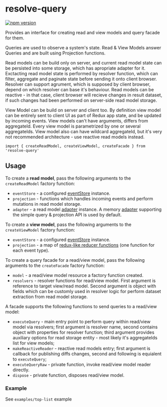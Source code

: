 # **resolve-query**
[![npm version](https://badge.fury.io/js/resolve-query.svg)](https://badge.fury.io/js/resolve-query)

Provides an interface for creating read and view models and query facade for them. 

Queries are used to observe a system's state. Read & View Models answer Queries and are built using Projection functions.

Read models can be build only on server, and current read model state can be persisted into some storage, which has apropriate adapter for it. Exctacting read model state is performed by resolver function, which can filter, aggregate and paginate state before sending it onto client browser. Resolver can support agrument, which is supposed by client browser, depend on which resolver can base it's behaviour. Read models can be reactive - in that case, client browser will recieve changes in result dataset, if such changes had been performed on server-side read model storage.

View Model can be build on server and client too. By definition view model can be entirely sent to client UI as part of Redux app state, and be updated by incoming events. View models can't have arguments, differs from aggregateId. Every view model is parametrized by one or several aggregateIds. 
View model also can have wildcard aggregateId, but it's very not recommended architecture - use reactive read models instead.

```
import { createReadModel, createViewModel, createFacade } from 'resolve-query'
```

## Usage
To create a **read model**, pass the following arguments to the `createReadModel` factory function:
* `eventStore` - a configured [eventStore](../resolve-es) instance.
* `projection` - functions which handles incoming events and perform mutations in read model storage. 
* `adapter` - a read model [adapter](../readmodel-adapters) instance. A memory [adapter](../readmodel-adapters/resolve-readmodel-memory) supporting the simple query & projection API is used by default.

To create a **view model**, pass the following arguments to the `createViewModel` factory function:
* `eventStore` - a configured [eventStore](../resolve-es) instance.
* `projection` - a map of [redux-like reducer functions](https://redux.js.org/docs/basics/Reducers.html) (one function for each event type).


To create a query facade for a read/view model, pass the following arguments to the `createFacade` factory function:
* `model` - a read/view model resource a factory function created.
* `resolvers` - resolver functions for read/view model. First argument is reference to target view/read model. Second argument is object with fields which can be customly used in resolver logic for perform dataset extraction from read model storage.

A facade supports the following functions to send queries to a read/view model:
* `executeQuery` - main entry point to perform query within read/view model via resolvers; first argument is resolver name, second contains object with properties for resolver function; third argument provides auxiliary options for read storage entity - most likely it's aggregateIds list for view models;
* `makeReactiveReader` - reactive read models entry; first argument is callback for publishing diffs changes, second and following is equialent to `executeQuery`;
* `executeQueryRaw` - private function, invoke read/view model reader directly.
* `dispose` - private function, disposes read/view model.

### Example
See `examples/top-list` example
